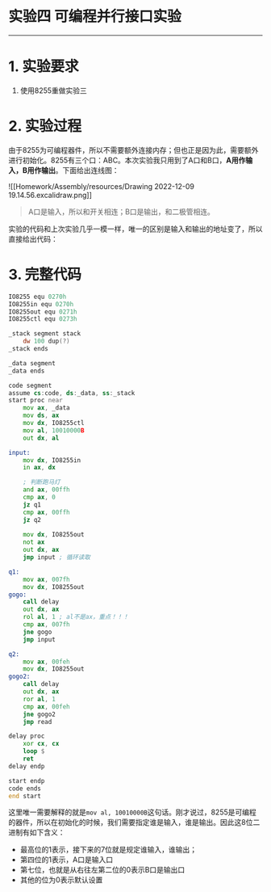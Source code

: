 <h1>实验四 可编程并行接口实验</h1>

---

# 1. 实验要求

1. 使用8255重做实验三

# 2. 实验过程

由于8255为可编程器件，所以不需要额外连接内存；但也正是因为此，需要额外进行初始化。8255有三个口：ABC。本次实验我只用到了A口和B口，**A用作输入，B用作输出**。下面给出连线图：

![[Homework/Assembly/resources/Drawing 2022-12-09 19.14.56.excalidraw.png]]

> A口是输入，所以和开关相连；B口是输出，和二极管相连。

实验的代码和上次实验几乎一模一样，唯一的区别是输入和输出的地址变了，所以直接给出代码：

# 3. 完整代码

```asm
IO8255 equ 0270h
IO8255in equ 0270h
IO8255out equ 0271h
IO8255ctl equ 0273h

_stack segment stack
	dw 100 dup(?)
_stack ends

_data segment
_data ends

code segment
assume cs:code, ds:_data, ss:_stack
start proc near
	mov ax, _data
	mov ds, ax
	mov dx, IO8255ctl
	mov al, 10010000B
	out dx, al

input:
	mov dx, IO8255in
	in ax, dx

	; 判断跑马灯
	and ax, 00ffh
	cmp ax, 0
	jz q1
	cmp ax, 00ffh
	jz q2
	
	mov dx, IO8255out
	not ax
	out dx, ax
	jmp input ; 循环读取

q1:
	mov ax, 007fh
	mov dx, IO8255out
gogo:
	call delay
	out dx, ax
	rol al, 1 ; al不是ax，重点！！！
	cmp ax, 007fh
	jne gogo
	jmp input

q2:
	mov ax, 00feh
	mov dx, IO8255out
gogo2:
	call delay
	out dx, ax
	ror al, 1
	cmp ax, 00feh
	jne gogo2
	jmp read

delay proc
	xor cx, cx
	loop $
	ret
delay endp

start endp		
code ends		
end start
```

这里唯一需要解释的就是`mov al, 10010000B`这句话。刚才说过，8255是可编程的器件，所以在初始化的时候，我们需要指定谁是输入，谁是输出。因此这8位二进制有如下含义：

* 最高位的1表示，接下来的7位就是规定谁输入，谁输出；
* 第四位的1表示，A口是输入口
* 第七位，也就是从右往左第二位的0表示B口是输出口
* 其他的位为0表示默认设置